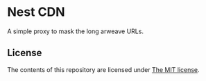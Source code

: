 # Nest CDN

A simple proxy to mask the long arweave URLs.

## License

The contents of this repository are licensed under [The MIT license](LICENSE).
